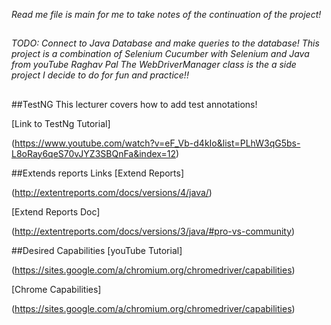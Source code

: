 _Read me file is main for me to take notes of the continuation of the project!_

##
_TODO: Connect to Java Database and make queries to the database!
This project is a combination of Selenium Cucumber with Selenium and Java from youTube Raghav Pal
The WebDriverManager class is the a side project I decide to do for fun and practice!!_
##

##TestNG
This lecturer covers how to add test annotations!

[Link to TestNg Tutorial] 

(https://www.youtube.com/watch?v=eF_Vb-d4kIo&list=PLhW3qG5bs-L8oRay6qeS70vJYZ3SBQnFa&index=12)


##Extends reports Links
[Extend Reports] 

(http://extentreports.com/docs/versions/4/java/)

[Extend Reports Doc]
 
(http://extentreports.com/docs/versions/3/java/#pro-vs-community)

##Desired Capabilities
[youTube Tutorial] 

(https://sites.google.com/a/chromium.org/chromedriver/capabilities)

[Chrome Capabilities]
 
 (https://sites.google.com/a/chromium.org/chromedriver/capabilities)
